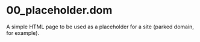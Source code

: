 00_placeholder.dom
==================

A simple HTML page to be used as a placeholder for a site (parked domain, for example).
